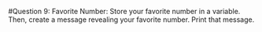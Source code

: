 #Question 9: 
Favorite Number: Store your favorite number in a variable. Then, create a message revealing your favorite number. Print that message.
